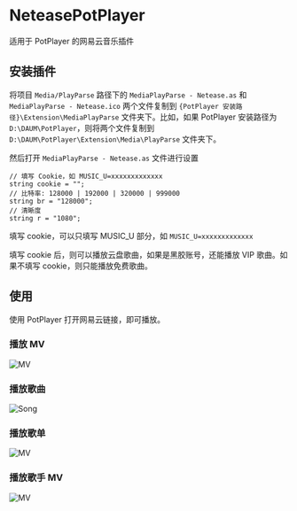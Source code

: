 # NeteasePotPlayer

适用于 PotPlayer 的网易云音乐插件

## 安装插件

将项目 `Media/PlayParse` 路径下的 `MediaPlayParse - Netease.as` 和 `MediaPlayParse - Netease.ico` 两个文件复制到 `{PotPlayer 安装路径}\Extension\MediaPlayParse` 文件夹下。比如，如果 PotPlayer 安装路径为 `D:\DAUM\PotPlayer`，则将两个文件复制到 `D:\DAUM\PotPlayer\Extension\Media\PlayParse` 文件夹下。

然后打开 `MediaPlayParse - Netease.as` 文件进行设置

```AngelScript
// 填写 Cookie，如 MUSIC_U=xxxxxxxxxxxxx
string cookie = "";
// 比特率: 128000 | 192000 | 320000 | 999000
string br = "128000";
// 清晰度
string r = "1080";
```

填写 cookie，可以只填写 MUSIC_U 部分，如 `MUSIC_U=xxxxxxxxxxxxx`

填写 cookie 后，则可以播放云盘歌曲，如果是黑胶账号，还能播放 VIP 歌曲。如果不填写 cookie，则只能播放免费歌曲。



## 使用

使用 PotPlayer 打开网易云链接，即可播放。

### 播放 MV

![MV](https://cdn.jsdelivr.net/gh/chen310/NeteasePotPlayer/public/img/mv.png)

### 播放歌曲

![Song](https://cdn.jsdelivr.net/gh/chen310/NeteasePotPlayer/public/img/song.png)

### 播放歌单

![MV](https://cdn.jsdelivr.net/gh/chen310/NeteasePotPlayer/public/img/playlist.png)

### 播放歌手 MV

![MV](https://cdn.jsdelivr.net/gh/chen310/NeteasePotPlayer/public/img/artist_mv.png)
